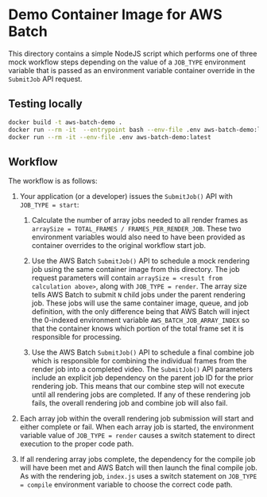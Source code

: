 # Demo Container Image for AWS Batch 

This directory contains a simple NodeJS script which performs one of three mock workflow steps depending on the value of a `JOB_TYPE` environment variable that is passed as an environment variable container override in the `SubmitJob` API request. 

## Testing locally

```sh
docker build -t aws-batch-demo .
docker run --rm -it  --entrypoint bash --env-file .env aws-batch-demo:latest
docker run --rm -it --env-file .env aws-batch-demo:latest
```

## Workflow 

The workflow is as follows: 

1. Your application (or a developer) issues the `SubmitJob()` API with `JOB_TYPE = start`: 

    1. Calculate the number of array jobs needed to all render frames as `arraySize = TOTAL_FRAMES / FRAMES_PER_RENDER_JOB`. These two environment variables would also need to have been provided as container overrides to the original workflow start job. 

    1. Use the AWS Batch `SubmitJob()` API to schedule a mock rendering job using the same container image from this directory. The job request parameters will contain `arraySize = <result from calculation above>`, along with `JOB_TYPE = render`. The array size tells AWS Batch to submit `N` child jobs under the parent rendering job. These jobs will use the same container image, queue, and job definition, with the only difference being that AWS Batch will inject the 0-indexed environment variable `AWS_BATCH_JOB_ARRAY_INDEX` so that the container knows which portion of the total frame set it is responsible for processing. 

    1. Use the AWS Batch `SubmitJob()` API to schedule a final combine job which is responsible for combining the individual frames from the render job into a completed video. The `SubmitJob()` API parameters include an explicit job dependency on the parent job ID for the prior rendering job. This means that our combine step will not execute until all rendering jobs are completed. If any of these rendering job fails, the overall rendering job and combine job will also fail. 

2. Each array job within the overall rendering job submission will start and either complete or fail. When each array job is started, the environment variable value of `JOB_TYPE = render` causes a switch statement to direct execution to the proper code path. 

3. If all rendering array jobs complete, the dependency for the compile job will have been met and AWS Batch will then launch the final compile job. As with the rendering job, `index.js` uses a switch statement on `JOB_TYPE = compile` environment variable to choose the correct code path. 